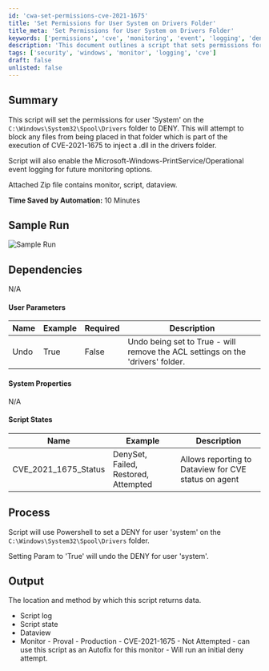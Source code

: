 ```yaml
---
id: 'cwa-set-permissions-cve-2021-1675'
title: 'Set Permissions for User System on Drivers Folder'
title_meta: 'Set Permissions for User System on Drivers Folder'
keywords: ['permissions', 'cve', 'monitoring', 'event', 'logging', 'deny', 'windows']
description: 'This document outlines a script that sets permissions for the user "System" on the C:\\Windows\\System32\\Spool\\Drivers folder to DENY, aiming to prevent file injection related to CVE-2021-1675. The script also enables event logging for monitoring purposes, providing a comprehensive solution for security enhancement.'
tags: ['security', 'windows', 'monitor', 'logging', 'cve']
draft: false
unlisted: false
---
```

## Summary

This script will set the permissions for user 'System' on the `C:\Windows\System32\Spool\Drivers` folder to DENY. This will attempt to block any files from being placed in that folder which is part of the execution of CVE-2021-1675 to inject a .dll in the drivers folder.

Script will also enable the Microsoft-Windows-PrintService/Operational event logging for future monitoring options.

Attached Zip file contains monitor, script, dataview.

**Time Saved by Automation:** 10 Minutes

## Sample Run

![Sample Run](5078775/docs/7798632/images/10857401)

## Dependencies

N/A

#### User Parameters

| Name | Example | Required | Description |
|------|---------|----------|-------------|
| Undo | True | False | Undo being set to True - will remove the ACL settings on the 'drivers' folder. |

#### System Properties

N/A

#### Script States

| Name | Example | Description |
|------|---------|-------------|
| CVE_2021_1675_Status | DenySet, Failed, Restored, Attempted | Allows reporting to Dataview for CVE status on agent |

## Process

Script will use Powershell to set a DENY for user 'system' on the `C:\Windows\System32\Spool\Drivers` folder.

Setting Param to 'True' will undo the DENY for user 'system'.

## Output

The location and method by which this script returns data.

- Script log
- Script state
- Dataview
- Monitor - Proval - Production - CVE-2021-1675 - Not Attempted - can use this script as an Autofix for this monitor - Will run an initial deny attempt.


